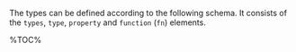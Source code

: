 The types can be defined according to the following schema. It consists of the `types`, `type`, `property` and `function` (`fn`) elements.

%TOC%